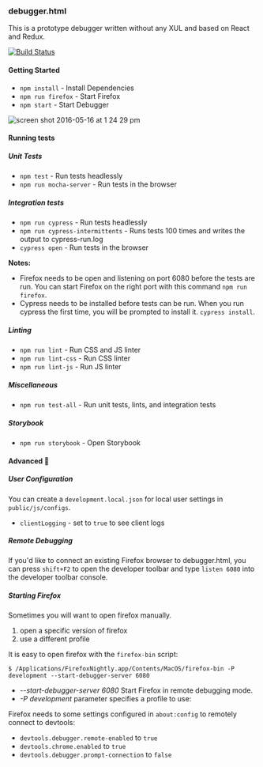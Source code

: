 ### debugger.html

This is a prototype debugger written without any XUL and based on React and Redux.

[![Build Status](https://travis-ci.org/jlongster/debugger.html.svg?branch=master)](https://travis-ci.org/jlongster/debugger.html)

#### Getting Started

* `npm install` - Install Dependencies
* `npm run firefox` - Start Firefox
* `npm start` - Start Debugger

![screen shot 2016-05-16 at 1 24 29 pm](https://cloud.githubusercontent.com/assets/254562/15297643/34575ca6-1b69-11e6-9703-8ba0a029d4f9.png)

#### Running tests
##### Unit Tests
* `npm test` - Run tests headlessly
* `npm run mocha-server` - Run tests in the browser

##### Integration tests
* `npm run cypress` - Run tests headlessly
* `npm run cypress-intermittents` - Runs tests 100 times and writes the output to cypress-run.log
* `cypress open` - Run tests in the browser

**Notes:**
+ Firefox needs to be open and listening on port 6080 before the tests are run. You can start Firefox on the right port with this command `npm run firefox`.
+ Cypress needs to be installed before tests can be run. When you run cypress the first time, you will be prompted to install it. `cypress install`.

##### Linting
* `npm run lint` - Run CSS and JS linter
* `npm run lint-css` - Run CSS linter
* `npm run lint-js` - Run JS linter

##### Miscellaneous
+ `npm run test-all` - Run unit tests, lints, and integration tests

##### Storybook
* `npm run storybook` - Open Storybook

#### Advanced :see_no_evil:

##### User Configuration

You can create a `development.local.json` for local user settings in `public/js/configs`.

+ `clientLogging` - set to `true` to see client logs

##### Remote Debugging
If you'd like to connect an existing Firefox browser to debugger.html, you can press `shift+F2` to open the developer toolbar and type `listen 6080` into the developer toolbar console.

##### Starting Firefox

Sometimes you will want to open firefox manually.

1) open a specific version of firefox
2) use a different profile

It is easy to open firefox with the `firefox-bin` script:

```
$ /Applications/FirefoxNightly.app/Contents/MacOS/firefox-bin -P development --start-debugger-server 6080
```

* *--start-debugger-server 6080* Start Firefox in remote debugging mode.
* *-P development* parameter specifies a profile to use:

Firefox needs to some settings configured in `about:config` to remotely connect to devtools:

- `devtools.debugger.remote-enabled` to `true`
- `devtools.chrome.enabled` to `true`
- `devtools.debugger.prompt-connection` to `false`
